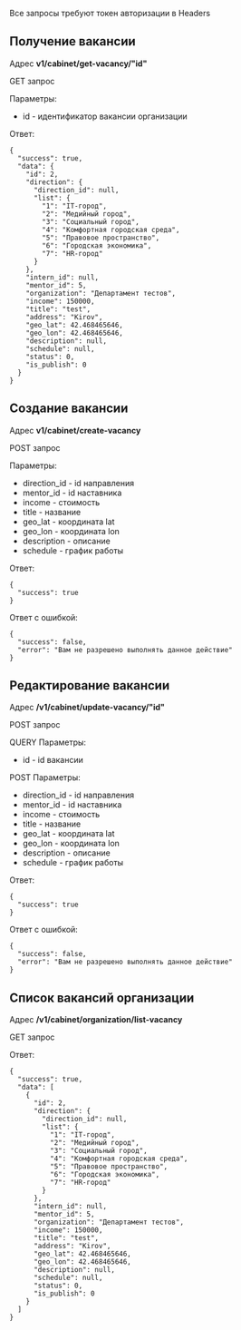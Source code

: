 Все запросы требуют токен авторизации в Headers

## Получение вакансии
Адрес **v1/cabinet/get-vacancy/"id"**

GET запрос

Параметры:
- id - идентификатор вакансии организации

Ответ:
```
{
  "success": true,
  "data": {
    "id": 2,
    "direction": {
      "direction_id": null,
      "list": {
        "1": "IT-город",
        "2": "Медийный город",
        "3": "Социальный город",
        "4": "Комфортная городская среда",
        "5": "Правовое пространство",
        "6": "Городская экономика",
        "7": "HR-город"
      }
    },
    "intern_id": null,
    "mentor_id": 5,
    "organization": "Департамент тестов",
    "income": 150000,
    "title": "test",
    "address": "Kirov",
    "geo_lat": 42.468465646,
    "geo_lon": 42.468465646,
    "description": null,
    "schedule": null,
    "status": 0,
    "is_publish": 0
  }
}
```
## Создание вакансии
Адрес **v1/cabinet/create-vacancy**

POST запрос

Параметры:
- direction_id - id направления
- mentor_id - id наставника
- income - стоимость
- title - название
- geo_lat - координата lat
- geo_lon - координата lon
- description - описание
- schedule - график работы

Ответ:
```
{
  "success": true
}
```
Ответ с ошибкой:
```
{
  "success": false,
  "error": "Вам не разрешено выполнять данное действие"
}
```
## Редактирование вакансии
Адрес **/v1/cabinet/update-vacancy/"id"**

POST запрос

QUERY Параметры:
- id - id вакансии

POST Параметры:
- direction_id - id направления
- mentor_id - id наставника
- income - стоимость
- title - название
- geo_lat - координата lat
- geo_lon - координата lon
- description - описание
- schedule - график работы

Ответ:
```
{
  "success": true
}
```
Ответ с ошибкой:
```
{
  "success": false,
  "error": "Вам не разрешено выполнять данное действие"
}
```
## Список вакансий организации
Адрес **/v1/cabinet/organization/list-vacancy**

GET запрос

Ответ:
```
{
  "success": true,
  "data": [
    {
      "id": 2,
      "direction": {
        "direction_id": null,
        "list": {
          "1": "IT-город",
          "2": "Медийный город",
          "3": "Социальный город",
          "4": "Комфортная городская среда",
          "5": "Правовое пространство",
          "6": "Городская экономика",
          "7": "HR-город"
        }
      },
      "intern_id": null,
      "mentor_id": 5,
      "organization": "Департамент тестов",
      "income": 150000,
      "title": "test",
      "address": "Kirov",
      "geo_lat": 42.468465646,
      "geo_lon": 42.468465646,
      "description": null,
      "schedule": null,
      "status": 0,
      "is_publish": 0
    }
  ]
}
```